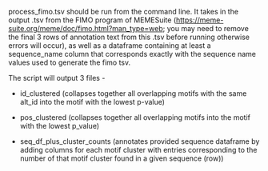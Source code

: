 process_fimo.tsv should be run from the command line. It takes in the output .tsv from the FIMO program of MEMESuite (https://meme-suite.org/meme/doc/fimo.html?man_type=web; you may need to remove the final 3 rows of annotation text from this .tsv before running otherwise errors will occur), as well as a dataframe containing at least a sequence_name column that corresponds exactly with the sequence name values used to generate the fimo tsv.

The script will output 3 files -

- id_clustered (collapses together all overlapping motifs with the same alt_id into the motif with the lowest p-value)

- pos_clustered (collapses together all overlapping motifs into the motif with the lowest p_value)

- seq_df_plus_cluster_counts (annotates provided sequence dataframe by adding columns for each motif cluster with entries corresponding to the number of that motif cluster found in a given sequence (row))